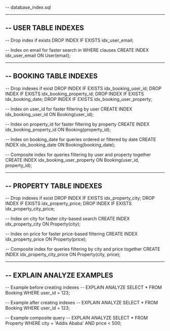 -- database_index.sql

--------------------------------------------------
-- USER TABLE INDEXES
--------------------------------------------------

-- Drop index if exists
DROP INDEX IF EXISTS idx_user_email;

-- Index on email for faster search in WHERE clauses
CREATE INDEX idx_user_email ON User(email);

--------------------------------------------------
-- BOOKING TABLE INDEXES
--------------------------------------------------

-- Drop indexes if exist
DROP INDEX IF EXISTS idx_booking_user_id;
DROP INDEX IF EXISTS idx_booking_property_id;
DROP INDEX IF EXISTS idx_booking_date;
DROP INDEX IF EXISTS idx_booking_user_property;

-- Index on user_id for faster filtering by user
CREATE INDEX idx_booking_user_id ON Booking(user_id);

-- Index on property_id for faster filtering by property
CREATE INDEX idx_booking_property_id ON Booking(property_id);

-- Index on booking_date for queries ordered or filtered by date
CREATE INDEX idx_booking_date ON Booking(booking_date);

-- Composite index for queries filtering by user and property together
CREATE INDEX idx_booking_user_property ON Booking(user_id, property_id);

--------------------------------------------------
-- PROPERTY TABLE INDEXES
--------------------------------------------------

-- Drop indexes if exist
DROP INDEX IF EXISTS idx_property_city;
DROP INDEX IF EXISTS idx_property_price;
DROP INDEX IF EXISTS idx_property_city_price;

-- Index on city for faster city-based search
CREATE INDEX idx_property_city ON Property(city);

-- Index on price for faster price-based filtering
CREATE INDEX idx_property_price ON Property(price);

-- Composite index for queries filtering by city and price together
CREATE INDEX idx_property_city_price ON Property(city, price);

--------------------------------------------------
-- EXPLAIN ANALYZE EXAMPLES
--------------------------------------------------

-- Example before creating indexes
-- EXPLAIN ANALYZE SELECT * FROM Booking WHERE user_id = 123;

-- Example after creating indexes
-- EXPLAIN ANALYZE SELECT * FROM Booking WHERE user_id = 123;

-- Example composite query
-- EXPLAIN ANALYZE SELECT * FROM Property WHERE city = 'Addis Ababa' AND price < 500;
